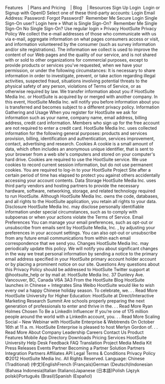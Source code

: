 Features    | Plans and Pricing    | Blog    | Resources Sign Up Login  Login or Signup with OpenID Select one of these third-party accounts: Login Email Address: Password: Forgot Password?  Remember Me Secure Login Single Sign-On user? Login here » What is Single Sign-On?  Remember Me Single Sign-On No Single Sign-On? Use regular login » Privacy HootSuite Privacy Policy We collect the e-mail addresses of those who communicate with us via e-mail, aggregate information on what pages consumers access or visit, and information volunteered by the consumer (such as survey information and/or site registrations). The information we collect is used to improve the content of our Web pages and the quality of our service, and is not shared with or sold to other organizations for commercial purposes, except to provide products or services you've requested, when we have your permission, or under the following circumstances: It is necessary to share information in order to investigate, prevent, or take action regarding illegal activities, suspected fraud, situations involving potential threats to the physical safety of any person, violations of Terms of Service, or as otherwise required by law. We transfer information about you if HootSuite Media Inc. or HootSuite is acquired by or merged with another company. In this event, HootSuite Media Inc. will notify you before information about you is transferred and becomes subject to a different privacy policy. Information Gathering and Usage When you register for HootSuite we ask for information such as your name, company name, email address, billing address, credit card information. Members who sign up for the free account are not required to enter a credit card. HootSuite Media Inc. uses collected information for the following general purposes: products and services provision, billing, identification and authentication, services improvement, contact, advertising and research. Cookies A cookie is a small amount of data, which often includes an anonymous unique identifier, that is sent to your browser from a web site's computers and stored on your computer's hard drive. Cookies are required to use the HootSuite service. We use cookies to record current session information, but do not use permanent cookies. You are required to log-in to your HootSuite Project Site after a certain period of time has elapsed to protect you against others accidentally accessing your account contents. Data Storage HootSuite Media Inc. uses third party vendors and hosting partners to provide the necessary hardware, software, networking, storage, and related technology required to run HootSuite. Although HootSuite Media Inc. owns the code, databases, and all rights to the HootSuite application, you retain all rights to your data. Disclosure HootSuite Media Inc. may disclose personally identifiable information under special circumstances, such as to comply with subpoenas or when your actions violate the Terms of Service. Email Preferences You can manage your email preferences, such as opt-out or unsubscribe from emails sent by HootSuite Media, Inc. , by adjusting your preferences in your account settings. You can also opt-out or unsubscribe from any future email communications from within each email correspondence that we send you. Changes HootSuite Media Inc. may periodically update this policy. We will notify you about significant changes in the way we treat personal information by sending a notice to the primary email address specified in your HootSuite primary account holder account or by placing a prominent notice on our site. Questions Any questions about this Privacy Policy should be addressed to HootSuite Twitter support at @hootsuite\_help or by mail at: HootSuite Media Inc. 37 Dunlevy Ave. Vancouver, BC, Canada V6A 3A3 From the HootSuite Blog HootSuite launches in Chinese + Integrates Sina Weibo HootSuite would like to wish every owl a happy Chinese holiday season. To celebrate, we. . . Read More HootSuite University for Higher Education: HootSuite at Direct/Interactive Marketing Research Summit Are schools properly preparing the next generation of professionals to enter and thrive in the. . . Read More Ryan Holmes Chosen To Be a LinkedIn Influencer If you’re one of 175 million people around the world with a LinkedIn account, you. . . Read More Scaling Social – New Webinar with HootSuite Enterprise & Webtrends On October 16th at 11 a. m. HootSuite Enterprise is pleased to host Merlyn Gordon of. . . Read More About Company Leadership Careers Contact Us Product Features Mobile App Directory Downloads Pricing Services HootSuite University Help Desk Feedback FAQ Translation Project Media Media Kit Press Releases Events Partner Becoming a Partner Solution Partners Integration Partners Affiliates API Legal Terms & Conditions Privacy Policy ©2012 HootSuite Media Inc. All Rights Reserved. Language: Chinese (Traditional) (中文)EnglishFrench (Français)German (Deutsch)Indonesian (Bahasa Indonesia)Italian (Italiano)Japanese (日本語)Polish (Język polski)Português (Brasil)Spanish (Español)